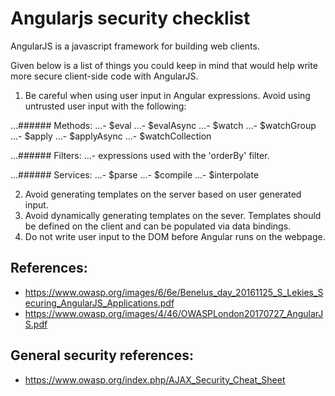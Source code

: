 # Angularjs security checklist

AngularJS is a javascript framework for building web clients.

Given below is a list of things you could keep in mind that would help write more secure client-side code with AngularJS.

1. Be careful when using user input in  Angular expressions. Avoid using untrusted user input with the following:

...###### Methods:
...- $eval
...- $evalAsync
...- $watch
...- $watchGroup
...- $apply
...- $applyAsync
...- $watchCollection

...###### Filters:
...- expressions used with the 'orderBy' filter.

...###### Services:
...- $parse
...- $compile
...- $interpolate


2. Avoid generating templates on the server based on user generated input.
3. Avoid dynamically generating templates on the sever. Templates should be defined on the client and can be populated via data bindings.
4. Do not write user input to the DOM before Angular runs on the webpage.



References:
--------------
- https://www.owasp.org/images/6/6e/Benelus_day_20161125_S_Lekies_Securing_AngularJS_Applications.pdf
- https://www.owasp.org/images/4/46/OWASPLondon20170727_AngularJS.pdf

General security references:
-------------------------------
- https://www.owasp.org/index.php/AJAX_Security_Cheat_Sheet
